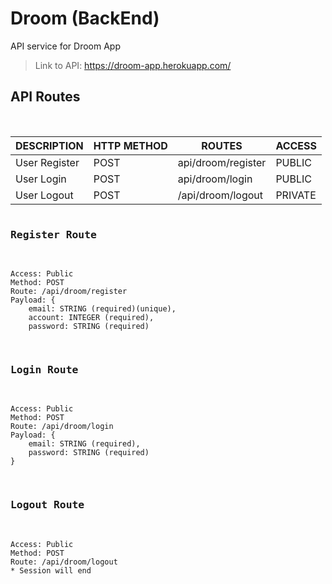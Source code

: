 # Droom (BackEnd)

API service for Droom App

>Link to API:  https://droom-app.herokuapp.com/

<h2>API Routes</h2> <br>

| DESCRIPTION                     | HTTP METHOD   | ROUTES                                        | ACCESS        |
| ---------------                 | --------------|-----------------------------------------------|---------------|
| User Register                   | POST          | api/droom/register                        | PUBLIC        |
| User Login                     | POST          | api/droom/login                          | PUBLIC        |
|User Logout                  | POST          | /api/droom/logout                             | PRIVATE       |



<pre>
<h3>Register Route </h3>
<code>
Access: Public
Method: POST
Route: /api/droom/register
Payload: {
    email: STRING (required)(unique),
    account: INTEGER (required),
    password: STRING (required)
</code>
</pre>

<pre>
<h3>Login Route </h3>
<code>
Access: Public
Method: POST
Route: /api/droom/login
Payload: {
    email: STRING (required),
    password: STRING (required)
}
</code>
</pre>

<pre>
<h3>Logout Route </h3>
<code>
Access: Public
Method: POST
Route: /api/droom/logout
* Session will end
</code>
</pre>